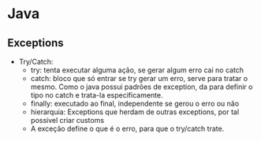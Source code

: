 # Java

## Exceptions

- Try/Catch:
  - try: tenta executar alguma ação, se gerar algum erro cai no catch
  - catch: bloco que só entrar se try gerar um erro, serve para tratar o mesmo. Como o java possui padrões de exception, da para definir o tipo no catch e trata-la especificamente.
  - finally: executado ao final, independente se gerou o erro ou não
  - hierarquia: Exceptions que herdam de outras exceptions, por tal possivel criar customs
  - A exceção define o que é o erro, para que o try/catch trate.
